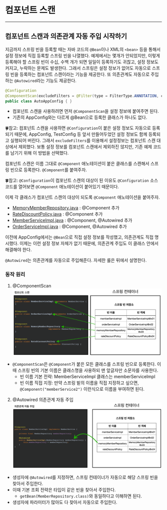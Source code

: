 # 컴포넌트 스캔

---
## 컴포넌트 스캔과 의존관계 자동 주입 시작하기
지금까지 스프링 빈을 등록할 때는 자바 코드의 `@Bean`이나 XML의 `<bean>` 등을 통해서 설정 정보에 직접 등록할 스프링 빈을 나열했다. 예제에서는 몇개가 안되었지만, 이렇게 등록해야 할 스프링 빈이 수십, 수백 개가 되면 일일이 등록하기도 귀찮고,
설정 정보도 커지고, 누락하는 문제도 발생한다. 그래서 스프링은 설정 정보가 없어도 자동으로 스프링 빈을 등록하는 컴포넌트 스캔이라는 기능을 제공한다. 또 의존관계도 자동으로 주입하는 `@Autowired`라는 기능도 제공한다.

```java
@Configuration
@ComponentScan(excludeFilters = @Filter(type = FilterType.ANNOTATION, classes = Configuration.class))
public class AutoAppConfig { }
```
- 컴포넌트 스캔을 사용하려면 먼저 `@ComponentScan`을 설정 정보에 붙여주면 된다.
- 기존의 AppConfig와는 다르게 @Bean으로 등록한 클래스가 하나도 없다.

🍀참고: 컴포넌트 스캔을 사용하면 `@Configuration`이 붙은 설정 정보도 자동으로 등록되기 때문에, 
AppConfig, TestConfig 등 앞서 만들어두었던 설정 정보도 함께 등록되고 실행되어 버린다. 그래서 `excludeFilters`를 이용해서 설정정보는 컴포넌트 스캔 대상에서 제외했다.
보통 설정 정보를 컴포넌트 스캔에서 제외하진 않지만, 기존 예제 코드를 남기기 위해 이 방법을 선택했다.

컴포넌트 스캔은 이름 그대로 `@Component` 애노테이션이 붙은 클래스를 스캔해서 스프링 빈으로 등록한다. `@Component`를 붙여주자.

🍀참고: `@Configuration`이 컴포넌트 스캔의 대상이 된 이유도 `@Configuration` 소스코드를 열어보면 `@Component` 애노테이션이 붙어있기 때문이다.

이제 각 클래스가 컴포넌트 스캔의 대상이 되도록 `@Component` 애노테이션을 붙여주자.
- [MemoryMemberRepository.java](..%2Fsrc%2Fmain%2Fjava%2Fhello%2FSpring%2Fmember%2FMemoryMemberRepository.java) : @Component 추가
- [RateDiscountPolicy.java](..%2Fsrc%2Fmain%2Fjava%2Fhello%2FSpring%2Fdiscount%2FRateDiscountPolicy.java) : @Component 추가
- [MemberServiceImpl.java](..%2Fsrc%2Fmain%2Fjava%2Fhello%2FSpring%2Fmember%2FMemberServiceImpl.java) : @Component, @Autowired 추가
- [OrderServiceImpl.java](..%2Fsrc%2Fmain%2Fjava%2Fhello%2FSpring%2Forder%2FOrderServiceImpl.java) : @Component, @Autowired 추가

이전에 AppConfig에서는 `@Bean`으로 직접 설정 정보를 작성했고, 의존관계도 직접 명시했다. 이제는 이런 설정 정보 자체가 없기 때문에, 의존관계 주입도 이 클래스 안에서 해결해야 한다.

`@Autowired`는 의존관계를 자동으로 주입해준다. 자세한 룰은 뒤에서 설명한다.


### 동작 원리
1. @ComponentScan
![컴포넌트 스캔.png](img%2F%EC%BB%B4%ED%8F%AC%EB%84%8C%ED%8A%B8%20%EC%8A%A4%EC%BA%94.png)
- `@ComponentScan`은 `@Component`가 붙은 모든 클래스를 스프링 빈으로 등록한다.
이때 스프링 빈의 기본 이름은 클래스명을 사용하되 맨 앞글자만 소문자를 사용한다.
  - 빈 이름 기본 전략: MemberServiceImpl 클래스는 memberServiceImpl
  - 빈 이름 직접 지정: 만약 스프링 빝의 이름을 직접 지정하고 싶으면, `@Component("memberService2")` 이런식으로 이름을 부여하면 된다.
2. @Autowired 의존관계 자동 주입
![의존관계 자동 주입.png](img%2F%EC%9D%98%EC%A1%B4%EA%B4%80%EA%B3%84%20%EC%9E%90%EB%8F%99%20%EC%A3%BC%EC%9E%85.png)
- 생성자에 `@Autowired`를 지정하면, 스프링 컨테이너가 자동으로 해당 스프링 빈을 찾아서 주입한다.
- 이때 기본 조회 전략은 타입이 같은 빈을 찾아서 주입한다.
  - `getBean(MemberRepository.class)`와 동일하다고 이해하면 된다.
- 생성자에 파라미터가 많아도 다 찾아서 자동으로 주입한다.

